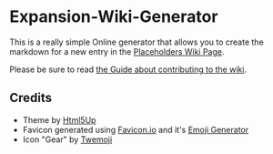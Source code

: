 # Expansion-Wiki-Generator
This is a really simple Online generator that allows you to create the markdown for a new entry in the [Placeholders Wiki Page](https://github.com/PlaceholderAPI/PlaceholderAPI/wiki/Placeholders).

Please be sure to read [the Guide about contributing to the wiki](https://github.com/PlaceholderAPI/PlaceholderAPI/blob/wiki/README.md).

## Credits
- Theme by [Html5Up](https://html5up.net)
- Favicon generated using [Favicon.io](https://favicon.io) and it's [Emoji Generator](https://favicon.io/emoji-favicons)
- Icon "Gear" by [Twemoji](https://twemoji.twitter.com)
